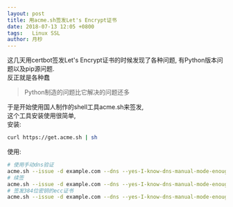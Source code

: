 ```yaml
---
layout: post
title: 用acme.sh签发Let's Encrypt证书
date: 2018-07-13 12:05 +0800
tags:   Linux SSL
author: 月杪
---
```


这几天用certbot签发Let's Encrypt证书的时候发现了各种问题, 有Python版本问题以及pip源问题.  
反正就是各种蠢  
> Python制造的问题比它解决的问题还多

于是开始使用国人制作的shell工具acme.sh来签发,  
这个工具安装使用很简单,  
安装:
```bash
curl https://get.acme.sh | sh
```
使用:
```bash
# 使用手动dns验证
acme.sh --issue -d example.com --dns --yes-I-know-dns-manual-mode-enough-go-ahead-please
# 续签
acme.sh --issue -d example.com --dns --yes-I-know-dns-manual-mode-enough-go-ahead-please --renew
# 签发384位密钥的ecc证书
acme.sh --issue -d example.com --dns --yes-I-know-dns-manual-mode-enough-go-ahead-please --keylength ec-384
```
